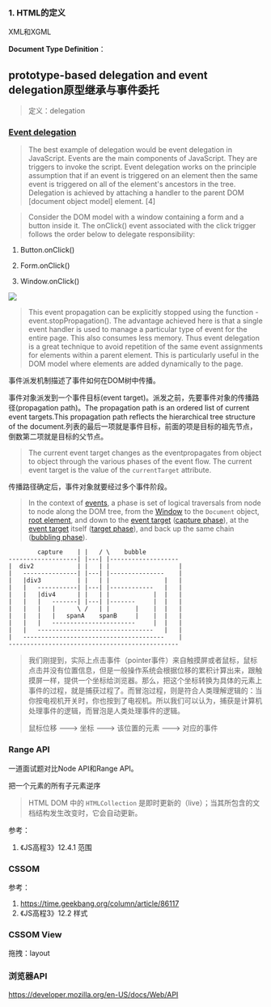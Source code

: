 ### 1. HTML的定义

XML和XGML

**Document Type Definition**：





## prototype-based delegation and event  delegation原型继承与事件委托

>  定义：delegation



### [Event delegation]( https://expertiza.csc.ncsu.edu/index.php/CSC/ECE_517_Fall_2010/ch4_4e_ms )

>  The best example of delegation would be event delegation in JavaScript. Events are the main components of JavaScript. They are triggers to invoke the script. Event delegation works on the principle assumption that if an event is triggered on an element then the same event is triggered on all of the element's ancestors in the tree. Delegation is achieved by attaching a handler to the parent DOM [document object model] element. [4]

>  Consider the DOM model with a window containing a form and a button inside it. The onClick() event associated with the click trigger follows the order below to delegate responsibility:

1. Button.onClick()

2. Form.onClick()

3. Window.onClick()

![](D:\Project\Frontend-02-Template\week08\FormButton.jpg)

> This event propagation can be explicitly stopped using the function - event.stopPropagation(). The advantage achieved here is that a single event handler is used to manage a particular type of event for the entire page. This also consumes less memory. Thus event delegation is a great technique to avoid repetition of the same event assignments for elements within a parent element. This is particularly useful in the DOM model where elements are added dynamically to the page. 

事件派发机制描述了事件如何在DOM树中传播。

事件对象派发到一个事件目标(event target)。派发之前，先要事件对象的传播路径(propagation path)。The propagation path is an ordered list of current event targets.This 	propagation path reflects the hierarchical tree structure of the document.列表的最后一项就是事件目标，前面的项是目标的祖先节点，倒数第二项就是目标的父节点。

> The current event target changes as the eventpropagates from object to object through the various phases of the event flow. The current event target is the value of the `currentTarget` attribute.

传播路径确定后，事件对象就要经过多个事件阶段。

>  In the context of [events](https://www.w3.org/TR/DOM-Level-3-Events/#event), a phase is set of logical traversals from node to node along the DOM tree, from the [Window](https://www.w3.org/TR/DOM-Level-3-Events/#window) to the `Document` object, [root element](https://www.w3.org/TR/DOM-Level-3-Events/#root-element), and down to the [event target](https://www.w3.org/TR/DOM-Level-3-Events/#event-target) ([capture phase](https://www.w3.org/TR/DOM-Level-3-Events/#capture-phase)), at the [event target](https://www.w3.org/TR/DOM-Level-3-Events/#event-target) itself ([target phase](https://www.w3.org/TR/DOM-Level-3-Events/#target-phase)), and back up the same chain ([bubbling phase](https://www.w3.org/TR/DOM-Level-3-Events/#bubble-phase)). 

```
		capture	   | |   / \	bubble
-------------------| |---| |-------------------
|  div2			   | |	 | |				   |
|	---------------| |---| |---------------	   |
|	|div3		   | |	 | |			   |   |
|	|	-----------| |---| |------------   |   |
|	|	|div4	   | |	 | |	   		|  |   |
|	|	|	-------| |---| |-------		|  |   |
|	|	|	|	   \ /   | |	   |	|  |   |
|	|	|	|	spanA    spanB     |	|  |   |
|	|	|	-----------------------	   	|  |   |
|	|	--------------------------------   |   |
|	---------------------------------------    |
-----------------------------------------------
```



>  我们刚提到，实际上点击事件（pointer事件）来自触摸屏或者鼠标，鼠标点击并没有位置信息，但是一般操作系统会根据位移的累积计算出来，跟触摸屏一样，提供一个坐标给浏览器。那么，把这个坐标转换为具体的元素上事件的过程，就是捕获过程了。而冒泡过程，则是符合人类理解逻辑的：当你按电视机开关时，你也按到了电视机。所以我们可以认为，捕获是计算机处理事件的逻辑，而冒泡是人类处理事件的逻辑。
>
> 鼠标位移	--->	坐标	--->	该位置的元素	--->	对应的事件



### Range API

一道面试题对比Node API和Range API。

把一个元素的所有子元素逆序





>  HTML DOM 中的 `HTMLCollection` 是即时更新的（live）；当其所包含的文档结构发生改变时，它会自动更新。 





参考：

1. 《JS高程3》12.4.1 范围



### CSSOM



参考：

1.  https://time.geekbang.org/column/article/86117 
2. 《JS高程3》12.2 样式



### CSSOM View

拖拽：layout





### 浏览器API

 https://developer.mozilla.org/en-US/docs/Web/API 

